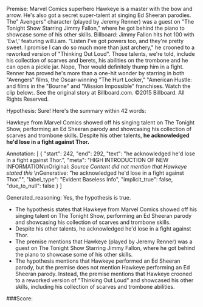 
Premise:
Marvel Comics superhero Hawkeye is a master with the bow and arrow. He's also got a secret super-talent at singing Ed Sheeran parodies. The" Avengers" character (played by Jeremy Renner) was a guest on "The Tonight Show Starring Jimmy Fallon," where he got behind the piano to showcase some of his other skills. Billboard: Jimmy Fallon hits hot 100 with 'Ew!,' featuring will.i.am. "Listen I've got powers too, and they're pretty sweet. I promise I can do so much more than just archery," he crooned to a reworked version of "Thinking Out Loud". Those talents, we're told, include his collection of scarves and berets, his abilities on the trombone and he can open a pickle jar. Nope, Thor would definitely thump him in a fight. Renner has proved he's more than a one-hit wonder by starring in both "Avengers" films, the Oscar-winning "The Hurt Locker," "American Hustle: and films in the "Bourne" and "Mission Impossible" franchises. Watch the clip below:. See the original story at Billboard.com. ©2015 Billboard. All Rights Reserved.


Hypothesis:
Sure! Here's the summary within 42 words:

Hawkeye from Marvel Comics showed off his singing talent on The Tonight Show, performing an Ed Sheeran parody and showcasing his collection of scarves and trombone skills. Despite his other talents, **he acknowledged he'd lose in a fight against Thor.**

Annotation:
[
  {
    "start": 242,
    "end": 292,
    "text": "he acknowledged he'd lose in a fight against Thor.",
    "meta": "HIGH INTRODUCTION OF NEW INFORMATION\nOriginal: *Source Content did not mention that Hawkeye stated this* \nGenerative: \"he acknowledged he'd lose in a fight against Thor.\"",
    "label_type": "Evident Baseless Info",
    "implicit_true": false,
    "due_to_null": false
  }
]

Generated_reasoning:
Yes, the hypothesis is true. 
- The hypothesis states that Hawkeye from Marvel Comics showed off his singing talent on The Tonight Show, performing an Ed Sheeran parody and showcasing his collection of scarves and trombone skills. 
- Despite his other talents, he acknowledged he'd lose in a fight against Thor. 
- The premise mentions that Hawkeye (played by Jeremy Renner) was a guest on The Tonight Show Starring Jimmy Fallon, where he got behind the piano to showcase some of his other skills. 
- The hypothesis mentions that Hawkeye performed an Ed Sheeran parody, but the premise does not mention Hawkeye performing an Ed Sheeran parody. Instead, the premise mentions that Hawkeye crooned to a reworked version of "Thinking Out Loud" and showcased his other skills, including his collection of scarves and trombone abilities.

###Score:
